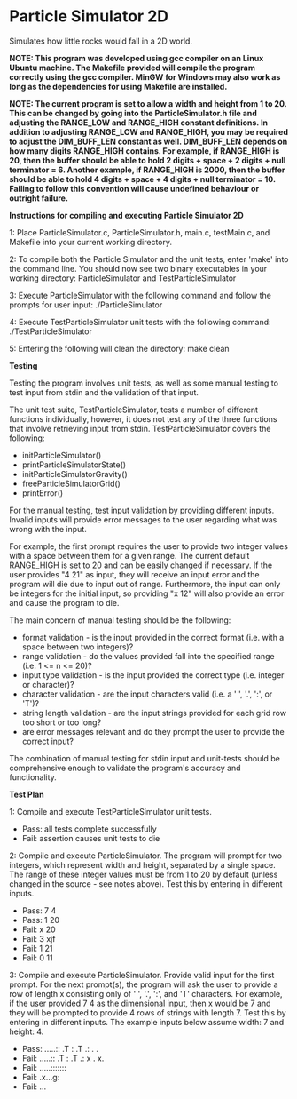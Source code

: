 # Particle Simulator 2D

Simulates how little rocks would fall in a 2D world. 

**NOTE: This program was developed using gcc compiler on an Linux Ubuntu machine. The Makefile provided will compile the program correctly using the gcc compiler. MinGW for Windows may also work as long as the dependencies for using Makefile are installed.**

**NOTE: The current program is set to allow a width and height from 1 to 20. This can be changed by going into the ParticleSimulator.h file and adjusting the RANGE_LOW and RANGE_HIGH constant definitions. In addition to adjusting RANGE_LOW and RANGE_HIGH, you may be required to adjust the DIM_BUFF_LEN constant as well. DIM_BUFF_LEN depends on how many digits RANGE_HIGH contains. For example, if RANGE_HIGH is 20, then the buffer should be able to hold 2 digits + space + 2 digits + null terminator = 6. Another example, if RANGE_HIGH is 2000, then the buffer should be able to hold 4 digits + space + 4 digits + null terminator = 10. Failing to follow this convention will cause undefined behaviour or outright failure.**


**Instructions for compiling and executing Particle Simulator 2D**

1: Place ParticleSimulator.c, ParticleSimulator.h, main.c, testMain.c, and Makefile into your current working directory.

2: To compile both the Particle Simulator and the unit tests, enter 'make' into the command line. You should now see two binary executables in your working directory: ParticleSimulator and TestParticleSimulator

3: Execute ParticleSimulator with the following command and follow the prompts for user input: ./ParticleSimulator 

4: Execute TestParticleSimulator unit tests with the following command: ./TestParticleSimulator

5: Entering the following will clean the directory: make clean


**Testing**

Testing the program involves unit tests, as well as some manual testing to test input from stdin and the validation of that input.

The unit test suite, TestParticleSimulator, tests a number of different functions individually, however, it does not test any of the three functions that involve retrieving input from stdin. TestParticleSimulator covers the following:
  - initParticleSimulator()
  - printParticleSimulatorState()
  - initParticleSimulatorGravity()
  - freeParticleSimulatorGrid()
  - printError()

For the manual testing, test input validation by providing different inputs. Invalid inputs will provide error messages to the user regarding what was wrong with the input.

For example, the first prompt requires the user to provide two integer values with a space between them for a given range. The current default RANGE_HIGH is set to 20 and can be easily changed if necessary. If the user provides "4 21" as input, they will receive an input error and the program will die due to input out of range. Furthermore, the input can only be integers for the initial input, so providing "x 12" will also provide an error and cause the program to die.

The main concern of manual testing should be the following:
  - format validation - is the input provided in the correct format (i.e. with a space between two integers)?
  - range validation - do the values provided fall into the specified range (i.e. 1 <= n <= 20)? 
  - input type validation - is the input provided the correct type (i.e. integer or character)?
  - character validation - are the input characters valid (i.e. a ' ', '.', ':', or 'T')?
  - string length validation - are the input strings provided for each grid row too short or too long?
  - are error messages relevant and do they prompt the user to provide the correct input?

The combination of manual testing for stdin input and unit-tests should be comprehensive enough to validate the program's accuracy and functionality.

**Test Plan**

1: Compile and execute TestParticleSimulator unit tests.
  - Pass: all tests complete successfully
  - Fail: assertion causes unit tests to die
  
2: Compile and execute ParticleSimulator. The program will prompt for two integers, which represent width and height, separated by a single space. The range of these integer values must be from 1 to 20 by default (unless changed in the source - see notes above). Test this by entering in different inputs.
  - Pass: 7 4
  - Pass: 1 20
  - Fail: x 20
  - Fail: 3 xjf
  - Fail: 1 21
  - Fail: 0 11
 
 3: Compile and execute ParticleSimulator. Provide valid input for the first prompt. For the next prompt(s), the program will ask the user to provide a row of length x consisting only of ' ', '.', ':', and 'T' characters. For example, if the user provided 7 4 as the dimensional input, then x would be 7 and they will be prompted to provide 4 rows of strings with length 7. Test this by entering in different inputs. The example inputs below assume width: 7 and height: 4.
  - Pass:  .....::
           .T    :
             .T .:
             .   .
  - Fail:  .....::
           .T    :
             .T .:
           x  . x.
  - Fail:  .....:::::::
  - Fail:  .x...g:
  - Fail:  ...

